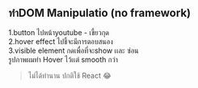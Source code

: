 ทำDOM Manipulatio (no framework)
---------------
1.button ไปหน้าyoutube - เขี้ยวกุด  <br>
2.hover effect ไปชี้จะมีการตอบสนอง <br>
3.visible element กดเพื่อที่จะshow เเละ ซ่อน <br>
รูปภาพผมทำ Hover ไว้เเต่ smooth กว่า <br>
> ไม่ได้ทำนาน ปกติใช้ React 😂
